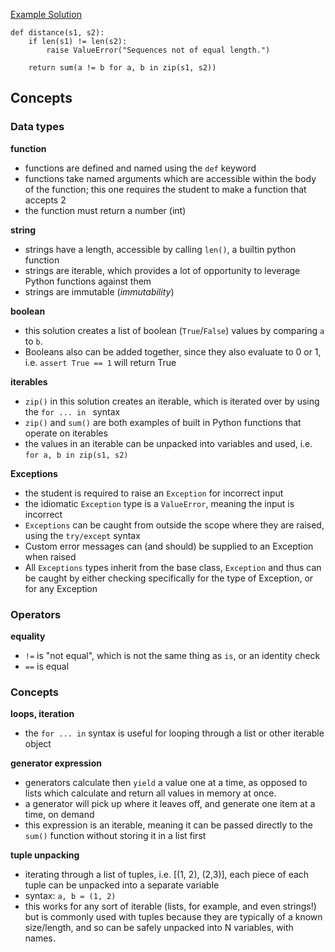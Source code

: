 [Example Solution](https://github.com/exercism/python/blob/master/exercises/hamming/example.py)

```
def distance(s1, s2):
    if len(s1) != len(s2):
        raise ValueError("Sequences not of equal length.")

    return sum(a != b for a, b in zip(s1, s2))
```
    
## Concepts

### Data types

**function**
 - functions are defined and named using the `def` keyword
 - functions take named arguments which are accessible within the body of the function; this one requires the student to make a function that accepts 2
 - the function must return a number (int)

**string** 
 - strings have a length, accessible by calling `len()`, a builtin python function
 - strings are iterable, which provides a lot of opportunity to leverage Python functions against them
 - strings are immutable (*immutability*)

**boolean**
 - this solution creates a list of boolean (`True`/`False`) values by comparing `a` to `b`.
 - Booleans also can be added together, since they also evaluate to 0 or 1, i.e.  `assert True == 1` will return True
 
**iterables**
 - `zip()` in this solution creates an iterable, which is iterated over by using the `for ... in ` syntax
 - `zip()` and `sum()` are both examples of built in Python functions that operate on iterables
  - the values in an iterable can be unpacked into variables and used, i.e. `for a, b in zip(s1, s2)`

**Exceptions**
 - the student is required to raise an `Exception` for incorrect input
 - the idiomatic `Exception` type is a `ValueError`, meaning the input is incorrect
 - `Exceptions` can be caught from outside the scope where they are raised, using the `try/except` syntax
 - Custom error messages can (and should) be supplied to an Exception when raised
 - All `Exceptions` types inherit from the base class, `Exception` and thus can be caught by either checking specifically for the 
   type of Exception, or for any Exception
   

### Operators

**equality**
 - `!=` is "not equal", which is not the same thing as `is`, or an identity check
 - `==` is equal


### Concepts

**loops, iteration**
 - the `for ... in` syntax is useful for looping through a list or other iterable object
 
**generator expression**
 - generators calculate then `yield` a value one at a time, as opposed to lists which calculate and return all values in memory at once.
 - a generator will pick up where it leaves off, and generate one item at a time, on demand
 - this expression is an iterable, meaning it can be passed directly to the `sum()` function without storing it in a list first

**tuple unpacking**
 - iterating through a list of tuples, i.e. [(1, 2), (2,3)], each piece of each tuple can be unpacked into a separate variable
 - syntax: `a, b = (1, 2)`
 - this works for any sort of iterable (lists, for example, and even strings!) but is commonly used with tuples because they are typically of a known size/length, and so can be safely unpacked into N variables, with names. 
 
 
